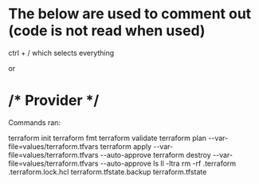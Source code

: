 <!-- This configuration is set up to run in the Oregon AWS region (us-west-2) and should create all resources successfully. Here are some key points about this configuration:

The AMI ID in terraform.tfvars is set to an Amazon Linux 2 AMI. You should verify this is correct for the us-west-2 region before deploying.
The db_password in terraform.tfvars should be changed to a secure value before deployment.
The EC2 instances and RDS instance are using t2.micro instance types, which are part of the AWS free tier (subject to usage limits).
The configuration uses the latest AWS provider version 3.x. You may want to pin to a specific version for production use.
The .gitignore file is set up to exclude sensitive files and local Terraform state.


To use this configuration:

Save each section into its respective file (terraform.tfvars, main.tf, outputs.tf, providers.tf, variables.tf, and .gitignore).
Create a user_data.tpl file with the following content:
#!/bin/bash
yum update -y
yum install -y httpd
systemctl start httpd
systemctl enable httpd
echo "<h1>Welcome to EL ROI's Magic ${project_name}</h1>" > /var/www/html/index.html
========================
# In your main.tf @ the userdata lines edit and put the below
  user_data = templatefile("${path.module}/user_data.tpl", {
    project_name = local.project_name
  })
========================

OR


# user_data.tpl

#!/bin/bash
# Update package lists
sudo yum update -y
# Install Apache
sudo yum install httpd -y
# Create an HTML file
cat > /var/www/html/index.html << EOF
<!DOCTYPE html>
<html>
<head>
<title>Congratulations Michael!</title>
<style>
body {
    background-color: #007bff; /* Blue background */
}
h1 {
    color: pink;
    font-family: Arial;
    font-size: 22px;
    text-align: center;
}
</style>
</head>
<body>
<h1>Well done Michael on being a Sr. Cloud Engineer</h1>
</body>
</html>
EOF
# Start Apache
sudo systemctl start httpd
sudo systemctl enable httpd

# main.tf (update the aws_instance resource)

resource "aws_instance" "web" {
  count                  = var.web_server_count
  ami                    = var.ami_id
  instance_type          = var.instance_type_map[var.environment]
  subnet_id              = aws_subnet.public[count.index % length(var.public_subnet_cidrs)].id
  vpc_security_group_ids = [aws_security_group.web.id]

  user_data = file("${path.module}/user_data.tpl")

  tags = merge(local.common_tags, {
    Name = "${local.project_name}-web-server-${count.index + 1}"
  })
} 


Run terraform init to initialize the Terraform working directory.
Run terraform plan to see what changes will be made.
Run terraform apply to create the resources.

Remember to run terraform destroy when you're done to avoid unnecessary AWS charges.

-->

# The below are used to comment out (code is not read when used)

<!--   Anything  -->

ctrl + /   which selects everything  

or 

/*
Provider
*/
===========================================================================
Commands ran:

terraform init
terraform fmt
terraform validate
terraform plan --var-file=values/terraform.tfvars
terraform apply  --var-file=values/terraform.tfvars --auto-approve
terraform destroy  --var-file=values/terraform.tfvars --auto-approve
ls
ll -ltra
rm -rf .terraform .terraform.lock.hcl terraform.tfstate.backup terraform.tfstate